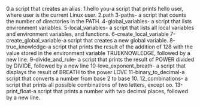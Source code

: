 0.a script that creates an alias.
1.hello you-a script that prints hello user, where user is the current Linux user.
2.path
3-paths-  a script that counts the number of directories in the PATH.
4-global_variables-  a script that lists environment variables.
5-local_variables-  a script that lists all local variables and environment variables, and functions.
6-create_local_variable
7-create_global_variable-a script that creates a new global variable.
8-true_knowledge-a script that prints the result of the addition of 128 with the value stored in the environment variable TRUEKNOWLEDGE, followed by a new line.
9-divide_and_rule- a script that prints the result of POWER divided by DIVIDE, followed by a new line
10-love_exponent_breath- a script that displays the result of BREATH to the power LOVE
11-binary_to_decimal-a script that converts a number from base 2 to base 10.
12_combinations- a script that prints all possible combinations of two letters, except oo.
13-print_float-a script that prints a number with two decimal places, followed by a new line.
